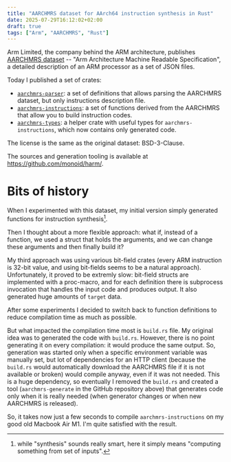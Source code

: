 ```yaml
---
title: "AARCHMRS dataset for AArch64 instruction synthesis in Rust"
date: 2025-07-29T16:12:02+02:00
draft: true
tags: ["Arm", "AARCHMRS", "Rust"]
---
```

Arm Limited, the company behind the ARM architecture, publishes [AARCHMRS
dataset](https://developer.arm.com/Architectures/A-Profile%20Architecture#Downloads)
-- "Arm Architecture Machine Readable Specification", a detailed description of
an ARM processor as a set of JSON files.

Today I published a set of crates:

+ [`aarchmrs-parser`](https://crates.io/crates/aarchmrs-parser): a set of
  definitions that allows parsing the AARCHMRS dataset, but only instructions
  description file.
+ [`aarchmrs-instructions`](https://crates.io/crates/aarchmrs-instructions): a
  set of functions derived from the AARCHMRS that allow you to build
  instruction codes.
+ [`aarchmrs-types`](https://crates.io/crates/aarchmrs-types): a helper crate
  with useful types for `aarchmrs-instructions`, which now contains only generated code.

The license is the same as the original dataset: BSD-3-Clause.

The sources and generation tooling is available at https://github.com/monoid/harm/.

# Bits of history
When I experimented with this dataset, my initial version simply generated
functions for instruction synthesis[^synthesis].

Then I thought about a more flexible approach: what if, instead of a function, we
used a struct that holds the arguments, and we can change these arguments and then
finally build it?

My third approach was using various bit-field crates (every ARM instruction is
32-bit value, and using bit-fields seems to be a natural approach).
Unfortunately, it proved to be extremly slow: bit-field structs are implemented
with a proc-macro, and for each definition there is subprocess invocation that
handles the input code and produces output. It also generated huge amounts of
`target` data.

After some experiments I decided to switch back to function definitions to reduce
compilation time as much as possible.

But what impacted the compilation time most is `build.rs` file.  My original
idea was to generated the code with `build.rs`.  However, there is no point
generating it on every compilation: it would produce the same output.  So,
generation was started only when a specific environment variable was manually
set, but lot of dependencies for an HTTP client (because the `build.rs` would
automatically download the AARCHMRS file if it is not available or broken) would
compile anyway, even if it was not needed.  This is a huge dependency, so
eventually I removed the `build.rs` and created a tool (`aarchmrs-generate` in
the GitHub repository above) that generates code only when it is really needed
(when generator changes or when new AARCHMRS is released).

So, it takes now just a few seconds to compile `aarchmrs-instructions` on my good
old Macbook Air M1.  I'm quite satisfied with the result.

[^synthesis]: while "synthesis" sounds really smart, here it simply means
"computing something from set of inputs".
